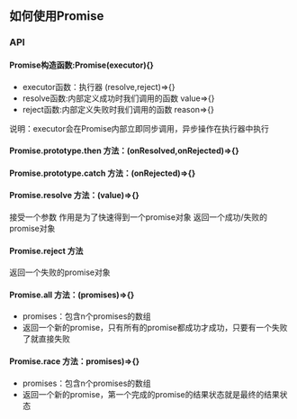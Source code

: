 ## 如何使用Promise
### API
#### Promise构造函数:Promise(executor){}

- executor函数：执行器 (resolve,reject)=>{}
- resolve函数:内部定义成功时我们调用的函数 value=>{}
- reject函数:内部定义失败时我们调用的函数 reason=>{}

说明：executor会在Promise内部立即同步调用，异步操作在执行器中执行
#### Promise.prototype.then 方法：(onResolved,onRejected)=>{}
#### Promise.prototype.catch 方法：(onRejected)=>{}
#### Promise.resolve 方法：(value)=>{}
接受一个参数 作用是为了快速得到一个promise对象  返回一个成功/失败的promise对象
#### Promise.reject 方法 
返回一个失败的promise对象
#### Promise.all 方法：(promises)=>{}

- promises：包含n个promises的数组
- 返回一个新的promise，只有所有的promise都成功才成功，只要有一个失败了就直接失败
#### Promise.race 方法：promises)=>{}

- promises：包含n个promises的数组
- 返回一个新的promise，第一个完成的promise的结果状态就是最终的结果状态
